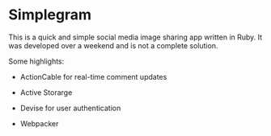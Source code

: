 # Simplegram
  
This is a quick and simple social media image sharing app written in Ruby. It was developed over a weekend and is not a complete solution.

Some highlights:

* ActionCable for real-time comment updates

* Active Storarge

* Devise for user authentication

* Webpacker